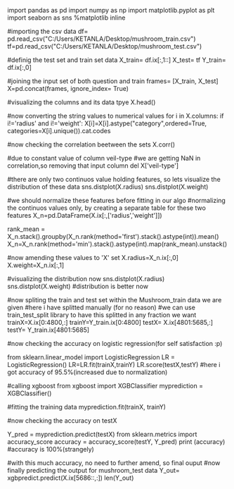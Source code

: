 import pandas as pd
import numpy as np
import matplotlib.pyplot as plt
import seaborn as sns
%matplotlib inline


#importing the csv data
df= pd.read_csv("C:/Users/KETANLA/Desktop/mushroom_train.csv")
tf=pd.read_csv("C:/Users/KETANLA/Desktop/mushroom_test.csv")


#definig the test set and train set data
X_train= df.ix[:,1::]
X_test= tf
Y_train= df.ix[:,0]



#joining the input set of both question and train
frames= [X_train, X_test]
X=pd.concat(frames, ignore_index= True)

#visualizing the columns and its data tpye
X.head()

#now converting the string values to numerical values
for i in X.columns:
    if i!='radius' and i!='weight':
        X[i]=X[i].astype("category",ordered=True, categories=X[i].unique()).cat.codes


#now checking the correlation beetween the sets
X.corr()


#due to constant value of column veil-type
#we are getting NaN in correlation,so removing that input column
del X['veil-type']


#there are only two continuos value holding features, so lets visualize the distribution of these data
sns.distplot(X.radius)
sns.distplot(X.weight)


#we should normalize these features before fitting in our algo
#normalizing the continuos values only, by creating a separate table for these two features
X_n=pd.DataFrame(X.ix[:,['radius','weight']])

rank_mean = X_n.stack().groupby(X_n.rank(method='first').stack().astype(int)).mean()
X_n=X_n.rank(method='min').stack().astype(int).map(rank_mean).unstack()



#now amending these values to 'X' set
X.radius=X_n.ix[:,0]
X.weight=X_n.ix[:,1]


#visualizing the distribution now
sns.distplot(X.radius)
sns.distplot(X.weight)
#distribution is better now


#now spliting the train and test set within the Mushroom_train data we are given
#here i have splitted manually (for no reason)
#we can use train_test_split library to have this splitted in any fraction we want
trainX=X.ix[0:4800,:]
trainY=Y_train.ix[0:4800]
testX= X.ix[4801:5685,:]
testY= Y_train.ix[4801:5685]

#now checking the accuracy on logistic regression(for self satisfaction :p)

from sklearn.linear_model import LogisticRegression
LR = LogisticRegression()
LR=LR.fit(trainX,trainY)
LR.score(testX,testY)
#here i got accuracy of 95.5%(increased due to normalization)

#calling xgboost 
from xgboost import XGBClassifier
myprediction = XGBClassifier()

#fitting the training data
myprediction.fit(trainX, trainY)

#now checking the accuracy on testX

Y_pred = myprediction.predict(testX)
from sklearn.metrics import accuracy_score
accuracy = accuracy_score(testY, Y_pred)
print (accuracy)
#accuracy is 100%(strangely)

#with this much accuracy, no need to further amend, so final ouput
#now finally predicting the output for mushroom_test data
Y_out= xgbpredict.predict(X.ix[5686::,:])
len(Y_out)
